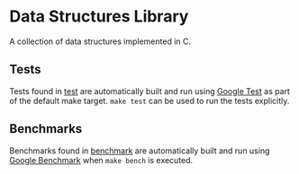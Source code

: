 # Data Structures Library
A collection of data structures implemented in C.

## Tests
Tests found in [test](./test) are automatically built and run using
[Google Test](https://github.com/google/googletest) as part of the default make
target. `make test` can be used to run the tests explicitly.

## Benchmarks
Benchmarks found in [benchmark](./benchmark) are automatically built and run
using [Google Benchmark](https://github.com/google/benchmark) when `make bench`
is executed.
